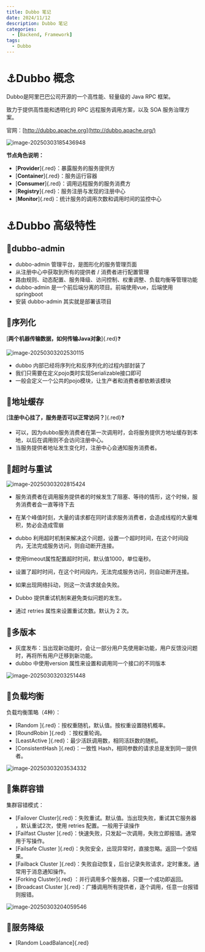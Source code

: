 ```yaml
---
title: Dubbo 笔记
date: 2024/11/12
description: Dubbo 笔记
categories: 
  - [Backend, Framework]
tags: 
  - Dubbo
---
```


# :anchor:Dubbo 概念

Dubbo是阿里巴巴公司开源的一个高性能、轻量级的 Java RPC 框架。

致力于提供高性能和透明化的 RPC 远程服务调用方案，以及 SOA 服务治理方案。

官网：[http://dubbo.apache.org](http://dubbo.apache.org/)

![image-20250303185436948](https://images.weserv.nl/?url=https://cdn.jsdelivr.net/gh/slx-world/blog-images@master/backend/framework/dubbo/image-20250303185436948.png)

**节点角色说明：**

- [**Provider**]{.red}：暴露服务的服务提供方
- [**Container**]{.red}：服务运行容器
- [**Consumer**]{.red}：调用远程服务的服务消费方
- [**Registry**]{.red}：服务注册与发现的注册中心
- [**Monitor**]{.red}：统计服务的调用次数和调用时间的监控中心

#  :anchor:Dubbo 高级特性

## :nut_and_bolt:dubbo-admin

- dubbo-admin 管理平台，是图形化的服务管理页面
- 从注册中心中获取到所有的提供者 / 消费者进行配置管理
- 路由规则、动态配置、服务降级、访问控制、权重调整、负载均衡等管理功能
- dubbo-admin 是一个前后端分离的项目。前端使用vue，后端使用springboot
- 安装 dubbo-admin 其实就是部署该项目

## :nut_and_bolt:序列化

[**两个机器传输数据，如何传输Java对象**​]{​.​r​e​d​}:question:

![image-20250303202530115](https://images.weserv.nl/?url=https://cdn.jsdelivr.net/gh/slx-world/blog-images@master/backend/framework/dubbo/image-20250303202530115.png)

- dubbo 内部已经将序列化和反序列化的过程内部封装了
- 我们只需要在定义pojo类时实现Serializable接口即可
- 一般会定义一个公共的pojo模块，让生产者和消费者都依赖该模块

## :nut_and_bolt:地址缓存

[**注册中心挂了，服务是否可以正常访问？**]{.red}:question:

- 可以，因为dubbo服务消费者在第一次调用时，会将服务提供方地址缓存到本地，以后在调用则不会访问注册中心。
- 当服务提供者地址发生变化时，注册中心会通知服务消费者。

## :nut_and_bolt:超时与重试

![image-20250303202815424](https://images.weserv.nl/?url=https://cdn.jsdelivr.net/gh/slx-world/blog-images@master/backend/framework/dubbo/image-20250303202815424.png)

- 服务消费者在调用服务提供者的时候发生了阻塞、等待的情形，这个时候，服务消费者会一直等待下去
- 在某个峰值时刻，大量的请求都在同时请求服务消费者，会造成线程的大量堆积，势必会造成雪崩

- dubbo 利用超时机制来解决这个问题，设置一个超时时间，在这个时间段内，无法完成服务访问，则自动断开连接。
- 使用timeout属性配置超时时间，默认值1000，单位毫秒。

- 设置了超时时间，在这个时间段内，无法完成服务访问，则自动断开连接。
- 如果出现网络抖动，则这一次请求就会失败。
- Dubbo 提供重试机制来避免类似问题的发生。
- 通过 retries  属性来设置重试次数。默认为 2 次。

## :nut_and_bolt:多版本

- 灰度发布：当出现新功能时，会让一部分用户先使用新功能，用户反馈没问题时，再将所有用户迁移到新功能。
- dubbo 中使用version 属性来设置和调用同一个接口的不同版本

![image-20250303203251448](https://images.weserv.nl/?url=https://cdn.jsdelivr.net/gh/slx-world/blog-images@master/backend/framework/dubbo/image-20250303203251448.png)

## :nut_and_bolt:负载均衡

负载均衡策略（4种）：

- [Random ]{.red}：按权重随机，默认值。按权重设置随机概率。
- [RoundRobin ]{.red} ：按权重轮询。
- [LeastActive ]{.red}：最少活跃调用数，相同活跃数的随机。
- [ConsistentHash ]{.red}：一致性 Hash，相同参数的请求总是发到同一提供者。

![image-20250303203534332](https://images.weserv.nl/?url=https://cdn.jsdelivr.net/gh/slx-world/blog-images@master/backend/framework/dubbo/image-20250303203534332.png)

## :nut_and_bolt:集群容错

集群容错模式：

- [Failover Cluster]{.red}：失败重试。默认值。当出现失败，重试其它服务器 ，默认重试2次，使用 retries 配置。一般用于读操作
- [Failfast Cluster ]{.red}：快速失败，只发起一次调用，失败立即报错。通常用于写操作。
- [Failsafe Cluster ]{.red}：失败安全，出现异常时，直接忽略。返回一个空结果。
- [Failback Cluster ]{.red}：失败自动恢复，后台记录失败请求，定时重发。通常用于消息通知操作。
- [Forking Cluster]{.red} ：并行调用多个服务器，只要一个成功即返回。
- [Broadcast  Cluster ]{.red}：广播调用所有提供者，逐个调用，任意一台报错则报错。

![image-20250303204059546](https://images.weserv.nl/?url=https://cdn.jsdelivr.net/gh/slx-world/blog-images@master/backend/framework/dubbo/image-20250303204059546.png)

## :nut_and_bolt:服务降级

- [Random LoadBalance]{.red}

